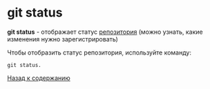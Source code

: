 # git status

**git status** - отображает статус [репозитория](/repos.md) (можно узнать, какие изменения нужно зарегистрировать)

Чтобы отобразить статус репозитория, используйте команду:

```
git status.
```


[Назад к содержанию](readme.md)